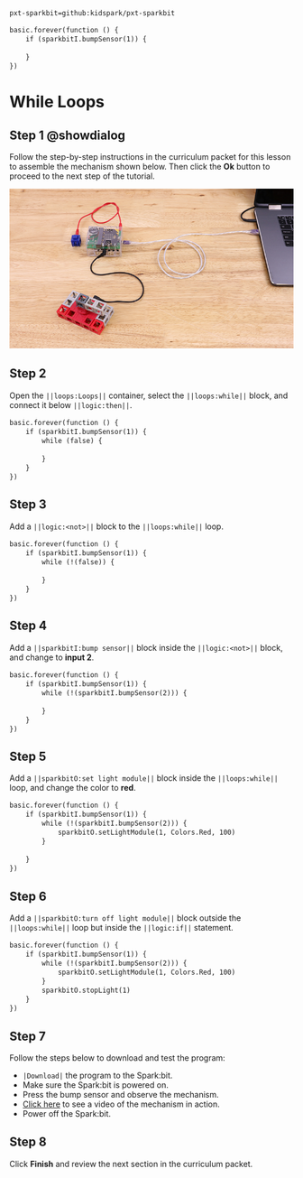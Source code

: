 ```package
pxt-sparkbit=github:kidspark/pxt-sparkbit
```

```template
basic.forever(function () {
    if (sparkbitI.bumpSensor(1)) {
    	
    }
})
```

# While Loops

## Step 1 @showdialog

Follow the step-by-step instructions in the curriculum packet for this lesson to assemble the mechanism shown below. Then click the **Ok** button to proceed to the next step of the tutorial.

![if-statements-1](https://raw.githubusercontent.com/KidSpark/tutorials/master/assets/2-2-if-statements-1.png)

## Step 2

Open the ``||loops:Loops||`` container, select the ``||loops:while||`` block, and connect it below ``||logic:then||``.

```blocks
basic.forever(function () {
    if (sparkbitI.bumpSensor(1)) {
        while (false) {
        	
        }
    }
})
```

## Step 3

Add a ``||logic:<not>||`` block to the ``||loops:while||`` loop.

```blocks
basic.forever(function () {
    if (sparkbitI.bumpSensor(1)) {
        while (!(false)) {
        	
        }
    }
})
```

## Step 4

Add a ``||sparkbitI:bump sensor||`` block inside the ``||logic:<not>||`` block, and change to **input 2**.

```blocks
basic.forever(function () {
    if (sparkbitI.bumpSensor(1)) {
        while (!(sparkbitI.bumpSensor(2))) {
        	
        }
    }
})
```

## Step 5

Add a ``||sparkbitO:set light module||`` block inside the ``||loops:while||`` loop, and change the color to **red**.

```blocks
basic.forever(function () {
    if (sparkbitI.bumpSensor(1)) {
        while (!(sparkbitI.bumpSensor(2))) {
            sparkbitO.setLightModule(1, Colors.Red, 100)
        }
        
    }
})
```

## Step 6

Add a ``||sparkbitO:turn off light module||`` block outside the ``||loops:while||`` loop but inside the ``||logic:if||`` statement.

```blocks
basic.forever(function () {
    if (sparkbitI.bumpSensor(1)) {
        while (!(sparkbitI.bumpSensor(2))) {
            sparkbitO.setLightModule(1, Colors.Red, 100)
        }
        sparkbitO.stopLight(1)
    }
})
```

## Step 7

Follow the steps below to download and test the program:
* ``|Download|`` the program to the Spark:bit.
* Make sure the Spark:bit is powered on.
* Press the bump sensor and observe the mechanism.
* [Click here](https://youtu.be/slq2tB1-yxU) to see a video of the mechanism in action.
* Power off the Spark:bit.

## Step 8

Click **Finish** and review the next section in the curriculum packet.